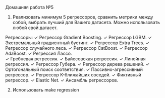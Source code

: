 Домашняя работа №5

1) Реализовать минимум 5 регрессоров, сравнить метрики между собой, выбрать лучший для Вашего датасета. Можно использовать любой свой датасет.

Регрессоры:
✓ Регрессор Gradient Boosting.
✓ Регрессор LGBM.
✓ Экстремальный градиентный бустинг.
✓ Регрессор Extra Trees.
✓ Регрессор случайного леса. 
✓ Регрессор CatBoost.
✓ Регрессор AdaBoost.
✓ Регрессия Лассо.	
✓ Гребневая регрессия. 
✓ Байесовская регрессия.
✓ Линейная регрессия.
✓ Регрессор Губера.
✓ Регрессор дерева решений.
✓ Ортогональный поиск соответствия.
✓ Пассивно-агрессивный регрессор. 
✓ Регрессор K-ближайших соседей.
✓ Фиктивный регрессор.
✓ Elastic Net.
✓ Ансамбль регрессоров.

2) Использовать make regression